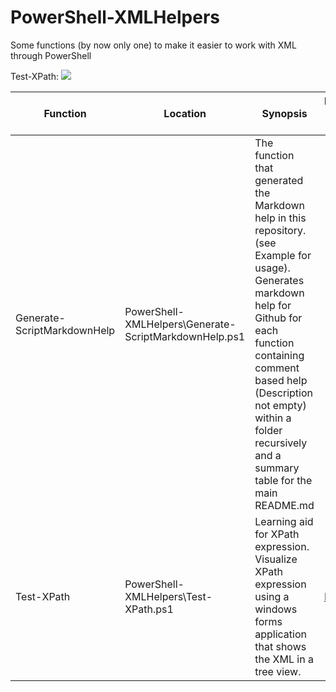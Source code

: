 # PowerShell-XMLHelpers
Some functions (by now only one) to make it easier to work with XML through PowerShell

Test-XPath:
![](https://powershellone.files.wordpress.com/2016/03/test-xpath.gif)

| Function | Location | Synopsis | Related Blog Post | Full Documentation |
| --- | --- | --- | --- | --- |
| Generate-ScriptMarkdownHelp | PowerShell-XMLHelpers\Generate-ScriptMarkdownHelp.ps1 |The function that generated the Markdown help in this repository. (see Example for usage).  Generates markdown help for Github for each function containing comment based help (Description not empty) within a folder recursively and a summary table for the main README.md |  | [Link](https://github.com/DBremen/PowerShell-XMLHelpers/blob/master/docs/Generate-ScriptMarkdownHelp.md) |
| Test-XPath | PowerShell-XMLHelpers\Test-XPath.ps1 |Learning aid for XPath expression. Visualize XPath expression using a windows forms application that shows the XML in a tree view. | [Link]() | [Link](https://github.com/DBremen/PowerShell-XMLHelpers/blob/master/docs/Test-XPath.md) |
